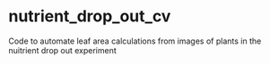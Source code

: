 # nutrient_drop_out_cv
Code to automate leaf area calculations from images of plants in the nuitrient drop out experiment
